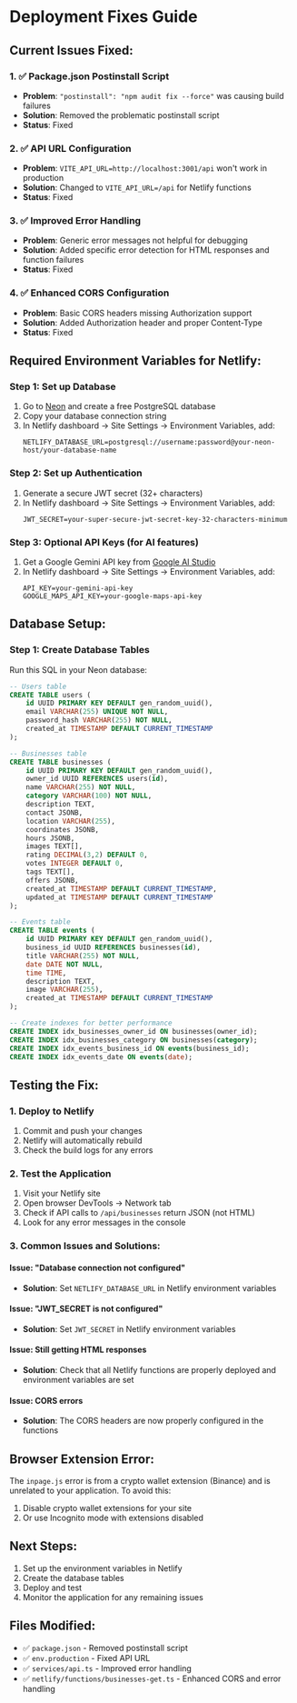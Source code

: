 # Deployment Fixes Guide

## Current Issues Fixed:

### 1. ✅ Package.json Postinstall Script
- **Problem**: `"postinstall": "npm audit fix --force"` was causing build failures
- **Solution**: Removed the problematic postinstall script
- **Status**: Fixed

### 2. ✅ API URL Configuration
- **Problem**: `VITE_API_URL=http://localhost:3001/api` won't work in production
- **Solution**: Changed to `VITE_API_URL=/api` for Netlify functions
- **Status**: Fixed

### 3. ✅ Improved Error Handling
- **Problem**: Generic error messages not helpful for debugging
- **Solution**: Added specific error detection for HTML responses and function failures
- **Status**: Fixed

### 4. ✅ Enhanced CORS Configuration
- **Problem**: Basic CORS headers missing Authorization support
- **Solution**: Added Authorization header and proper Content-Type
- **Status**: Fixed

## Required Environment Variables for Netlify:

### Step 1: Set up Database
1. Go to [Neon](https://neon.tech) and create a free PostgreSQL database
2. Copy your database connection string
3. In Netlify dashboard → Site Settings → Environment Variables, add:
   ```
   NETLIFY_DATABASE_URL=postgresql://username:password@your-neon-host/your-database-name
   ```

### Step 2: Set up Authentication
1. Generate a secure JWT secret (32+ characters)
2. In Netlify dashboard → Site Settings → Environment Variables, add:
   ```
   JWT_SECRET=your-super-secure-jwt-secret-key-32-characters-minimum
   ```

### Step 3: Optional API Keys (for AI features)
1. Get a Google Gemini API key from [Google AI Studio](https://makersuite.google.com/app/apikey)
2. In Netlify dashboard → Site Settings → Environment Variables, add:
   ```
   API_KEY=your-gemini-api-key
   GOOGLE_MAPS_API_KEY=your-google-maps-api-key
   ```

## Database Setup:

### Step 1: Create Database Tables
Run this SQL in your Neon database:

```sql
-- Users table
CREATE TABLE users (
    id UUID PRIMARY KEY DEFAULT gen_random_uuid(),
    email VARCHAR(255) UNIQUE NOT NULL,
    password_hash VARCHAR(255) NOT NULL,
    created_at TIMESTAMP DEFAULT CURRENT_TIMESTAMP
);

-- Businesses table
CREATE TABLE businesses (
    id UUID PRIMARY KEY DEFAULT gen_random_uuid(),
    owner_id UUID REFERENCES users(id),
    name VARCHAR(255) NOT NULL,
    category VARCHAR(100) NOT NULL,
    description TEXT,
    contact JSONB,
    location VARCHAR(255),
    coordinates JSONB,
    hours JSONB,
    images TEXT[],
    rating DECIMAL(3,2) DEFAULT 0,
    votes INTEGER DEFAULT 0,
    tags TEXT[],
    offers JSONB,
    created_at TIMESTAMP DEFAULT CURRENT_TIMESTAMP,
    updated_at TIMESTAMP DEFAULT CURRENT_TIMESTAMP
);

-- Events table
CREATE TABLE events (
    id UUID PRIMARY KEY DEFAULT gen_random_uuid(),
    business_id UUID REFERENCES businesses(id),
    title VARCHAR(255) NOT NULL,
    date DATE NOT NULL,
    time TIME,
    description TEXT,
    image VARCHAR(255),
    created_at TIMESTAMP DEFAULT CURRENT_TIMESTAMP
);

-- Create indexes for better performance
CREATE INDEX idx_businesses_owner_id ON businesses(owner_id);
CREATE INDEX idx_businesses_category ON businesses(category);
CREATE INDEX idx_events_business_id ON events(business_id);
CREATE INDEX idx_events_date ON events(date);
```

## Testing the Fix:

### 1. Deploy to Netlify
1. Commit and push your changes
2. Netlify will automatically rebuild
3. Check the build logs for any errors

### 2. Test the Application
1. Visit your Netlify site
2. Open browser DevTools → Network tab
3. Check if API calls to `/api/businesses` return JSON (not HTML)
4. Look for any error messages in the console

### 3. Common Issues and Solutions:

#### Issue: "Database connection not configured"
- **Solution**: Set `NETLIFY_DATABASE_URL` in Netlify environment variables

#### Issue: "JWT_SECRET is not configured"
- **Solution**: Set `JWT_SECRET` in Netlify environment variables

#### Issue: Still getting HTML responses
- **Solution**: Check that all Netlify functions are properly deployed and environment variables are set

#### Issue: CORS errors
- **Solution**: The CORS headers are now properly configured in the functions

## Browser Extension Error:
The `inpage.js` error is from a crypto wallet extension (Binance) and is unrelated to your application. To avoid this:
1. Disable crypto wallet extensions for your site
2. Or use Incognito mode with extensions disabled

## Next Steps:
1. Set up the environment variables in Netlify
2. Create the database tables
3. Deploy and test
4. Monitor the application for any remaining issues

## Files Modified:
- ✅ `package.json` - Removed postinstall script
- ✅ `env.production` - Fixed API URL
- ✅ `services/api.ts` - Improved error handling
- ✅ `netlify/functions/businesses-get.ts` - Enhanced CORS and error handling
